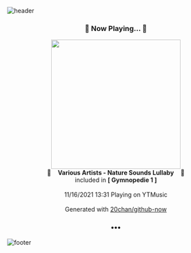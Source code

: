 ![header](https://capsule-render.vercel.app/api?type=wave&height=170&section=header&text=Hi.%20I'm%20SHIFT&fontColor=090707&fontAlignX=45&fontAlignY=65&fontSize=100)

<h3 align="center">🎵 Now Playing... 🎵</h3>
<p align="center">
  <a href="https://music.youtube.com/watch?v=3RWftNzbLYg">
    <img width="300" src="https://lh3.googleusercontent.com/SX0FjTMxqE8cZH-TYurnf_evYnklCv-69_uej98ZNMiOBdNBsvK2N6RE0jFxsy_zZrZgg14NgvCSNMMy">
  </a>
  <br>
  🎵&nbsp&nbsp&nbsp <b>Various Artists - Nature Sounds Lullaby</b> &nbsp&nbsp&nbsp🎵
  <br>
  included in <b>[ Gymnopedie 1 ]</b>
  
  <br />
  <br />
  11/16/2021 13:31 Playing on YTMusic
  <br />
  <br />
  Generated with <a href="https://github.com/20chan/github-now">20chan/github-now</a>
</p>

<h3 align="center">•••</h3>

![footer](https://capsule-render.vercel.app/api?type=wave&height=150&section=footer)
